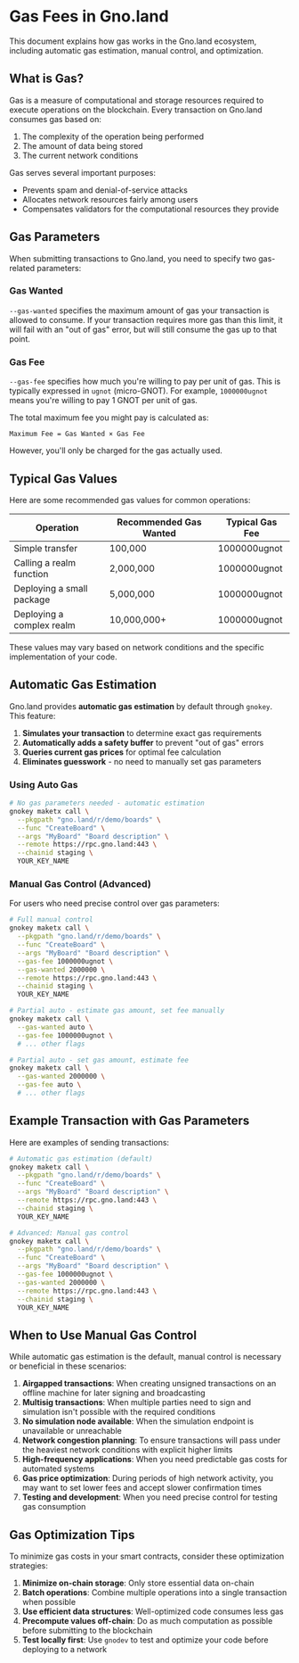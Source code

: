 # Gas Fees in Gno.land

This document explains how gas works in the Gno.land ecosystem, including 
automatic gas estimation, manual control, and optimization.

## What is Gas?

Gas is a measure of computational and storage resources required to execute
operations on the blockchain. Every transaction on Gno.land consumes gas based
on:

1. The complexity of the operation being performed
2. The amount of data being stored
3. The current network conditions

Gas serves several important purposes:
- Prevents spam and denial-of-service attacks
- Allocates network resources fairly among users
- Compensates validators for the computational resources they provide

## Gas Parameters

When submitting transactions to Gno.land, you need to specify two gas-related parameters:

### Gas Wanted

`--gas-wanted` specifies the maximum amount of gas your transaction is allowed
to consume. If your transaction requires more gas than this limit, it will fail
with an "out of gas" error, but will still consume the gas up to that point.

### Gas Fee

`--gas-fee` specifies how much you're willing to pay per unit of gas. This is
typically expressed in `ugnot` (micro-GNOT). For example, `1000000ugnot` means
you're willing to pay 1 GNOT per unit of gas.

The total maximum fee you might pay is calculated as:
```
Maximum Fee = Gas Wanted × Gas Fee
```

However, you'll only be charged for the gas actually used.

## Typical Gas Values

Here are some recommended gas values for common operations:

| Operation | Recommended Gas Wanted | Typical Gas Fee |
|-----------|------------------------|----------------|
| Simple transfer | 100,000 | 1000000ugnot |
| Calling a realm function | 2,000,000 | 1000000ugnot |
| Deploying a small package | 5,000,000 | 1000000ugnot |
| Deploying a complex realm | 10,000,000+ | 1000000ugnot |

These values may vary based on network conditions and the specific
implementation of your code.

## Automatic Gas Estimation

Gno.land provides **automatic gas estimation** by default through `gnokey`. 
This feature:

1. **Simulates your transaction** to determine exact gas requirements
2. **Automatically adds a safety buffer** to prevent "out of gas" errors
3. **Queries current gas prices** for optimal fee calculation
4. **Eliminates guesswork** - no need to manually set gas parameters

### Using Auto Gas

```bash
# No gas parameters needed - automatic estimation
gnokey maketx call \
  --pkgpath "gno.land/r/demo/boards" \
  --func "CreateBoard" \
  --args "MyBoard" "Board description" \
  --remote https://rpc.gno.land:443 \
  --chainid staging \
  YOUR_KEY_NAME
```

### Manual Gas Control (Advanced)

For users who need precise control over gas parameters:

```bash
# Full manual control
gnokey maketx call \
  --pkgpath "gno.land/r/demo/boards" \
  --func "CreateBoard" \
  --args "MyBoard" "Board description" \
  --gas-fee 1000000ugnot \
  --gas-wanted 2000000 \
  --remote https://rpc.gno.land:443 \
  --chainid staging \
  YOUR_KEY_NAME

# Partial auto - estimate gas amount, set fee manually
gnokey maketx call \
  --gas-wanted auto \
  --gas-fee 1000000ugnot \
  # ... other flags

# Partial auto - set gas amount, estimate fee
gnokey maketx call \
  --gas-wanted 2000000 \
  --gas-fee auto \
  # ... other flags
```

## Example Transaction with Gas Parameters

Here are examples of sending transactions:

```bash
# Automatic gas estimation (default)
gnokey maketx call \
  --pkgpath "gno.land/r/demo/boards" \
  --func "CreateBoard" \
  --args "MyBoard" "Board description" \
  --remote https://rpc.gno.land:443 \
  --chainid staging \
  YOUR_KEY_NAME

# Advanced: Manual gas control
gnokey maketx call \
  --pkgpath "gno.land/r/demo/boards" \
  --func "CreateBoard" \
  --args "MyBoard" "Board description" \
  --gas-fee 1000000ugnot \
  --gas-wanted 2000000 \
  --remote https://rpc.gno.land:443 \
  --chainid staging \
  YOUR_KEY_NAME
```

## When to Use Manual Gas Control

While automatic gas estimation is the default, manual control is necessary or 
beneficial in these scenarios:

1. **Airgapped transactions**: When creating unsigned transactions on an 
   offline machine for later signing and broadcasting
2. **Multisig transactions**: When multiple parties need to sign and 
   simulation isn't possible with the required conditions
3. **No simulation node available**: When the simulation endpoint is 
   unavailable or unreachable
4. **Network congestion planning**: To ensure transactions will pass under 
   the heaviest network conditions with explicit higher limits
5. **High-frequency applications**: When you need predictable gas costs for 
   automated systems
6. **Gas price optimization**: During periods of high network activity, you 
   may want to set lower fees and accept slower confirmation times
7. **Testing and development**: When you need precise control for testing 
   gas consumption

## Gas Optimization Tips

To minimize gas costs in your smart contracts, consider these optimization 
strategies:

1. **Minimize on-chain storage**: Only store essential data on-chain
2. **Batch operations**: Combine multiple operations into a single 
   transaction when possible
3. **Use efficient data structures**: Well-optimized code consumes less gas
4. **Precompute values off-chain**: Do as much computation as possible 
   before submitting to the blockchain
5. **Test locally first**: Use `gnodev` to test and optimize your code 
   before deploying to a network
